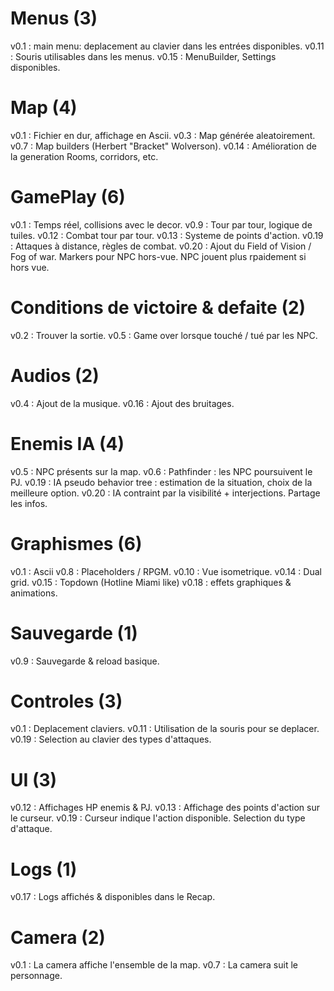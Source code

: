 # Menus (3)
v0.1 : main menu: deplacement au clavier dans les entrées disponibles.
v0.11 : Souris utilisables dans les menus.
v0.15 : MenuBuilder, Settings disponibles.

# Map (4)
v0.1 : Fichier en dur, affichage en Ascii.
v0.3 : Map générée aleatoirement. 
v0.7 : Map builders (Herbert "Bracket" Wolverson).
v0.14 : Amélioration de la generation Rooms, corridors, etc.

# GamePlay (6)
v0.1 : Temps réel, collisions avec le decor.
v0.9 : Tour par tour, logique de tuiles.
v0.12 : Combat tour par tour.
v0.13 : Systeme de points d'action.
v0.19 : Attaques à distance, règles de combat.
v0.20 : Ajout du Field of Vision / Fog of war. Markers pour NPC hors-vue. NPC jouent plus rpaidement si hors vue.

# Conditions de victoire & defaite (2)
v0.2 : Trouver la sortie.
v0.5 : Game over lorsque touché / tué par les NPC.

# Audios (2)
v0.4 : Ajout de la musique.
v0.16 : Ajout des bruitages.

# Enemis IA (4)
v0.5 : NPC présents sur la map.
v0.6 : Pathfinder : les NPC poursuivent le PJ.
v0.19 : IA pseudo behavior tree : estimation de la situation, choix de la meilleure option.
v0.20 : IA contraint par la visibilité + interjections. Partage les infos.

# Graphismes (6)
v0.1 : Ascii 
v0.8 : Placeholders / RPGM.
v0.10 : Vue isometrique.
v0.14 : Dual grid.
v0.15 : Topdown (Hotline Miami like)
v0.18 : effets graphiques & animations.

# Sauvegarde (1)
v0.9 : Sauvegarde & reload basique.

# Controles (3)
v0.1 : Deplacement claviers.
v0.11 : Utilisation de la souris pour se deplacer.
v0.19 : Selection au clavier des types d'attaques.

# UI (3)
v0.12 : Affichages HP enemis & PJ.
v0.13 : Affichage des points d'action sur le curseur.
v0.19 : Curseur indique l'action disponible. Selection du type d'attaque.

# Logs (1)
v0.17 : Logs affichés & disponibles dans le Recap.

# Camera (2)
v0.1 : La camera affiche l'ensemble de la map.
v0.7 : La camera suit le personnage.



